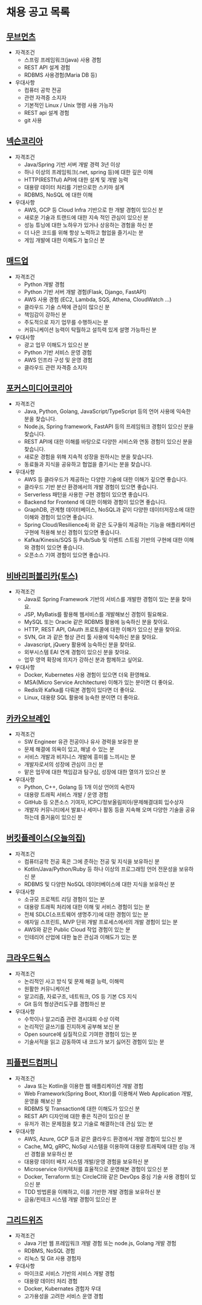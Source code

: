 # 채용 공고 목록

## [무브먼츠](https://programmers.co.kr/job_positions/11647?by_theme=true)

-   자격조건
    -   스프링 프레임워크(java) 사용 경험
    -   REST API 설계 경험
    -   RDBMS 사용경험(Maria DB 등)
-   우대사항
    -   컴퓨터 공학 전공
    -   관련 자격증 소지자
    -   기본적인 Linux / Unix 명령 사용 가능자
    -   REST api 설계 경험
    -   git 사용

## [넥슨코리아](https://programmers.co.kr/job_positions/9887?by_theme=true)

-   자격조건
    -   Java/Spring 기반 서버 개발 경력 3년 이상
    -   하나 이상의 프레임워크(.net, spring 등)에 대한 깊은 이해
    -   HTTP(RESTful) API에 대한 설계 및 개발 능력
    -   대용량 데이터 처리를 기반으로한 스키마 설계
    -   RDBMS, NoSQL 에 대한 이해
-   우대사항
    -   AWS, GCP 등 Cloud Infra 기반으로 한 개발 경험이 있으신 분
    -   새로운 기술과 트랜드에 대한 지속 적인 관심이 있으신 분
    -   성능 튜닝에 대한 노하우가 있거나 상응하는 경험을 하신 분
    -   더 나은 코드를 위해 항상 노력하고 협업을 즐기시는 분
    -   게임 개발에 대한 이해도가 높으신 분

## [매드업](https://programmers.co.kr/job_positions/11436?by_theme=true)

-   자격조건
    -   Python 개발 경험
    -   Python 기반 서버 개발 경험(Flask, Django, FastAPI)
    -   AWS 사용 경험 (EC2, Lambda, SQS, Athena, CloudWatch ...)
    -   클라우드 기술 스택에 관심이 많으신 분
    -   책임감이 강하신 분
    -   주도적으로 자기 업무를 수행하시는 분
    -   커뮤니케이션 능력이 탁월하고 설득력 있게 설명 가능하신 분
-   우대사항
    -   광고 업무 이해도가 있으신 분
    -   Python 기반 서비스 운영 경험
    -   AWS 인프라 구성 및 운영 경험
    -   클라우드 관련 자격증 소지자

## [포커스미디어코리아](https://programmers.co.kr/job_positions/11362?by_theme=true)

-   자격조건
    -   Java, Python, Golang, JavaScript/TypeScript 등의 언어 사용에 익숙한 분을 찾습니다.
    -   Node.js, Spring framework, FastAPI 등의 프레임워크 경험이 있으신 분을 찾습니다.
    -   REST API에 대한 이해를 바탕으로 다양한 서비스와 연동 경험이 있으신 분을 찾습니다.
    -   새로운 경험을 위해 지속적 성장을 원하시는 분을 찾습니다.
    -   동료들과 지식을 공유하고 협업을 즐기시는 분을 찾습니다.
-   우대사항
    -   AWS 등 클라우드가 제공하는 다양한 기술에 대한 이해가 깊으면 좋습니다.
    -   클라우드 기반 분산 환경에서의 개발 경험이 있으면 좋습니다.
    -   Serverless 패턴을 사용한 구현 경험이 있으면 좋습니다.
    -   Backend for Frontend 에 대한 이해와 경험이 있으면 좋습니다.
    -   GraphDB, 관계형 데이터베이스, NoSQL과 같이 다양한 데이터저장소에 대한 이해와 경험이 있으면 좋습니다.
    -   Spring Cloud/Resilience4j 와 같은 도구들이 제공하는 기능을 애플리케이션 구현에 적용해 보신 경험이 있으면 좋습니다.
    -   Kafka/Kinesis/SQS 등 Pub/Sub 및 이벤트 스트림 기반의 구현에 대한 이해와 경험이 있으면 좋습니다.
    -   오픈소스 기여 경험이 있으면 좋습니다.

## [비바리퍼블리카(토스)](https://programmers.co.kr/job_positions/11369?by_theme=true)

-   자격조건
    -   Java로 Spring Framework 기반의 서비스를 개발한 경험이 있는 분을 찾아요.
    -   JSP, MyBatis를 활용해 웹서비스를 개발해보신 경험이 필요해요.
    -   MySQL 또는 Oracle 같은 RDBMS 활용에 능숙하신 분을 찾아요.
    -   HTTP, REST API, OAuth 프로토콜에 대한 이해가 있으신 분을 찾아요.
    -   SVN, Git 과 같은 형상 관리 툴 사용에 익숙하신 분을 찾아요.
    -   Javascript, jQuery 활용에 능숙하신 분을 찾아요.
    -   외부시스템 EAI 연계 경험이 있으신 분을 찾아요.
    -   업무 영역 확장에 의지가 강하신 분과 함께하고 싶어요.
-   우대사항
    -   Docker, Kubernetes 사용 경험이 있으면 더욱 환영해요.
    -   MSA(Micro Service Architecture) 이해가 있는 분이면 더 좋아요.
    -   Redis와 Kafka를 다뤄본 경험이 있다면 더 좋아요.
    -   Linux, 대용량 SQL 활용에 능숙한 분이면 더 좋아요.

## [카카오브레인](https://programmers.co.kr/job_positions/11490?by_theme=true)

-   자격조건
    -   SW Engineer 유관 전공이나 유사 경력을 보유한 분
    -   문제 해결에 의욕이 있고, 해낼 수 있는 분
    -   서비스 개발과 비지니스 개발에 흥미를 느끼시는 분
    -   개발자로서의 성장에 관심이 크신 분
    -   맡은 업무에 대한 책임감과 탐구심, 성장에 대한 열의가 있으신 분
-   우대사항
    -   Python, C++, Golang 등 1개 이상 언어의 숙련자
    -   대용량 트래픽 서비스 개발 / 운영 경험
    -   GitHub 등 오픈소스 기여자, ICPC/정보올림피아/문제해결대회 입수상자
    -   개발자 커뮤니티에서 발표나 세미나 활동 등을 지속해 오며 다양한 기술을 공유하는데 즐거움이 있으신 분

## [버킷플레이스(오늘의집)](https://programmers.co.kr/job_positions/10698?by_theme=true)

-   자격조건
    -   컴퓨터공학 전공 혹은 그에 준하는 전공 및 지식을 보유하신 분
    -   Kotlin/Java/Python/Ruby 등 하나 이상의 프로그래밍 언어 전문성을 보유하신 분
    -   RDBMS 및 다양한 NoSQL 데이터베이스에 대한 지식을 보유하신 분
-   우대사항
    -   소규모 프로젝트 리딩 경험이 있는 분
    -   대용량 트래픽 처리에 대한 이해 및 서비스 경험이 있는 분
    -   전체 SDLC(소프트웨어 생명주기)에 대한 경험이 있는 분
    -   애자일 스프린트, MVP 단위 개발 프로세스에서의 개발 경험이 있는 분
    -   AWS와 같은 Public Cloud 작업 경험이 있는 분
    -   인테리어 산업에 대한 높은 관심과 이해도가 있는 분

## [크라우드웍스](https://programmers.co.kr/job_positions/9166?by_theme=true)

-   자격조건
    -   논리적인 사고 방식 및 문제 해결 능력, 이해력
    -   원활한 커뮤니케이션
    -   알고리즘, 자료구조, 네트워크, OS 등 기본 CS 지식
    -   Git 등의 형상관리도구를 경험하신 분
-   우대사항
    -   수학이나 알고리즘 관련 경시대회 수상 이력
    -   논리적인 글쓰기를 진지하게 공부해 보신 분
    -   Open source에 실질적으로 기여한 경험이 있는 분
    -   기술서적을 읽고 감동하여 내 코드가 보기 싫어진 경험이 있는 분

## [피플펀드컴퍼니](https://programmers.co.kr/job_positions/6784?by_theme=true)

-   자격조건
    -   Java 또는 Kotlin을 이용한 웹 애플리케이션 개발 경험
    -   Web Framework(Spring Boot, Ktor)를 이용해서 Web Application 개발, 운영을 해보신 분
    -   RDBMS 및 Transaction에 대한 이해도가 있으신 분
    -   REST API 디자인에 대한 좋은 직관이 있으신 분
    -   유저가 겪는 문제점을 찾고 기술로 해결하는데 관심 있는 분
-   우대사항
    -   AWS, Azure, GCP 등과 같은 클라우드 환경에서 개발 경험이 있으신 분
    -   Cache, MQ, gRPC, NoSql 시스템을 이용하여 대용량 트래픽에 대한 성능 개선 경험을 보유하신 분
    -   대용량 데이터 배치 시스템 개발/운영 경험을 보유하신 분
    -   Microservice 아키텍처를 효율적으로 운영해본 경험이 있으신 분
    -   Docker, Terraform 또는 CircleCI와 같은 DevOps 중심 기술 사용 경험이 있으신 분
    -   TDD 방법론을 이해하고, 이를 기반한 개발 경험을 보유하신 분
    -   금융/핀테크 시스템 개발 경험이 있으신 분

## [그리드위즈](https://programmers.co.kr/job_positions/9739?by_theme=true)

-   자격조건
    -   Java 기반 웹 프레임워크 개발 경험 또는 node.js, Golang 개발 경험
    -   RDBMS, NoSQL 경험
    -   리눅스 및 Git 사용 경험자
-   우대사항
    -   마이크로 서비스 기반의 서비스 개발 경험
    -   대용량 데이터 처리 경험
    -   Docker, Kubernates 경험자 우대
    -   고가용성을 고려한 서비스 운영 경험
